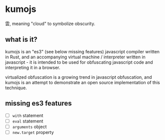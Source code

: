 # kumojs
雲, meaning "cloud" to symbolize obscurity.

## what is it?

kumojs is an "es3" (see below missing features) javascript compiler written in Rust, and an accompanying virtual machine / interpreter written in javascript - it is intended to be used for obfuscating javascript code and interpreting it in a browser.

virtualized obfuscation is a growing trend in javascript obfuscation, and kumojs is an attempt to demonstrate an open source implementation of this technique.

## missing es3 features

- [ ] `with` statement
- [ ] `eval` statement
- [ ] `arguments` object
- [ ] `new.target` property